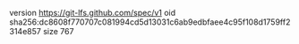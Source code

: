 version https://git-lfs.github.com/spec/v1
oid sha256:dc8608f770707c081994cd5d13031c6ab9edbfaee4c95f108d1759ff2314e857
size 767
